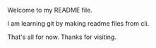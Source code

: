 Welcome to my README file.

I am learning git by making readme files from cli.

That's all for now.
Thanks for visiting.